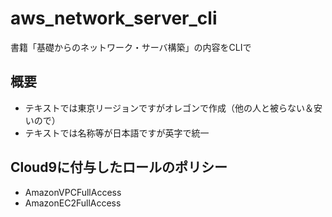 # aws_network_server_cli

書籍「基礎からのネットワーク・サーバ構築」の内容をCLIで

## 概要

- テキストでは東京リージョンですがオレゴンで作成（他の人と被らない＆安いので）
- テキストでは名称等が日本語ですが英字で統一

## Cloud9に付与したロールのポリシー

- AmazonVPCFullAccess
- AmazonEC2FullAccess
